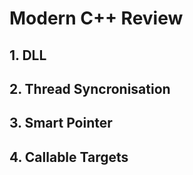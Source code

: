 # Modern C++ Review

## 1. DLL

## 2. Thread Syncronisation

## 3. Smart Pointer

## 4. Callable Targets
